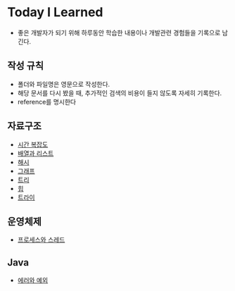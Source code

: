 # Today I Learned

* 좋은 개발자가 되기 위해 하루동안 학습한 내용이나 개발관련 경험들을 기록으로 남긴다.

## 작성 규칙

* 폴더와 파일명은 영문으로 작성한다.
* 해당 문서를 다시 봤을 때, 추가적인 검색의 비용이 들지 않도록 자세히 기록한다.
* reference를 명시한다

## 자료구조 
* [ 시간 복잡도 ](https://github.com/kimchanyoo/TIL/blob/main/DataStructure/25.10.06.md)
* [ 배열과 리스트 ](https://github.com/kimchanyoo/TIL/blob/main/DataStructure/25.10.08.md)
* [ 해시 ](https://github.com/kimchanyoo/TIL/blob/main/DataStructure/25.10.15.md)
* [ 그래프 ](https://github.com/kimchanyoo/TIL/blob/main/DataStructure/25.10.16.md)
* [ 트리 ](https://github.com/kimchanyoo/TIL/blob/main/DataStructure/25.10.17.md)
* [ 힙 ](https://github.com/kimchanyoo/TIL/blob/main/DataStructure/25.10.18.md)
* [ 트라이 ](https://github.com/kimchanyoo/TIL/blob/main/DataStructure/25.10.20.md)

## 운영체제
* [ 프로세스와 스레드 ](https://github.com/kimchanyoo/TIL/blob/main/OperatingSystem/25.10.09.md)

## Java
* [ 에러와 예외 ](https://github.com/kimchanyoo/TIL/blob/main/Java/25.10.07.md)
